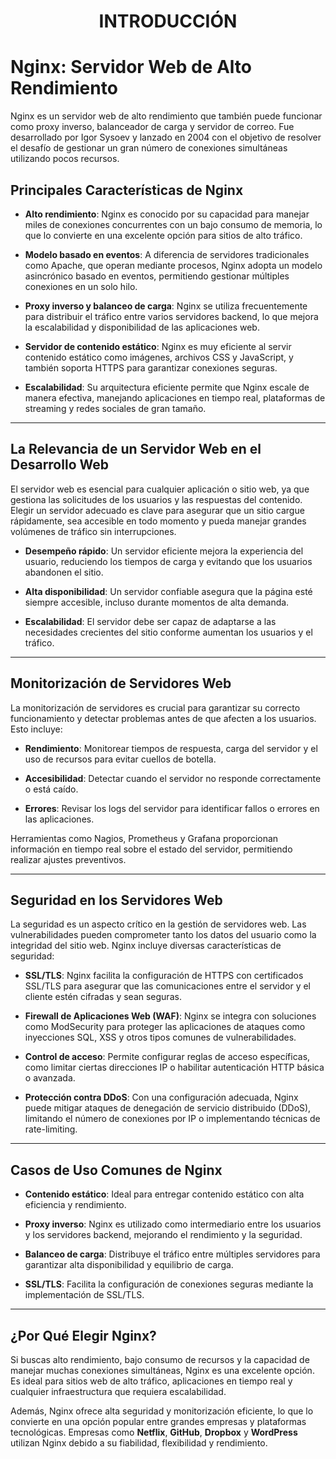 # <h1 align="center"> INTRODUCCIÓN </h1> 
# Nginx: Servidor Web de Alto Rendimiento

Nginx es un servidor web de alto rendimiento que también puede funcionar como proxy inverso, balanceador de carga y servidor de correo. Fue desarrollado por Igor Sysoev y lanzado en 2004 con el objetivo de resolver el desafío de gestionar un gran número de conexiones simultáneas utilizando pocos recursos.

## Principales Características de Nginx

- **Alto rendimiento**: Nginx es conocido por su capacidad para manejar miles de conexiones concurrentes con un bajo consumo de memoria, lo que lo convierte en una excelente opción para sitios de alto tráfico.

- **Modelo basado en eventos**: A diferencia de servidores tradicionales como Apache, que operan mediante procesos, Nginx adopta un modelo asincrónico basado en eventos, permitiendo gestionar múltiples conexiones en un solo hilo.

- **Proxy inverso y balanceo de carga**: Nginx se utiliza frecuentemente para distribuir el tráfico entre varios servidores backend, lo que mejora la escalabilidad y disponibilidad de las aplicaciones web.

- **Servidor de contenido estático**: Nginx es muy eficiente al servir contenido estático como imágenes, archivos CSS y JavaScript, y también soporta HTTPS para garantizar conexiones seguras.

- **Escalabilidad**: Su arquitectura eficiente permite que Nginx escale de manera efectiva, manejando aplicaciones en tiempo real, plataformas de streaming y redes sociales de gran tamaño.

---

## La Relevancia de un Servidor Web en el Desarrollo Web

El servidor web es esencial para cualquier aplicación o sitio web, ya que gestiona las solicitudes de los usuarios y las respuestas del contenido. Elegir un servidor adecuado es clave para asegurar que un sitio cargue rápidamente, sea accesible en todo momento y pueda manejar grandes volúmenes de tráfico sin interrupciones.

- **Desempeño rápido**: Un servidor eficiente mejora la experiencia del usuario, reduciendo los tiempos de carga y evitando que los usuarios abandonen el sitio.

- **Alta disponibilidad**: Un servidor confiable asegura que la página esté siempre accesible, incluso durante momentos de alta demanda.

- **Escalabilidad**: El servidor debe ser capaz de adaptarse a las necesidades crecientes del sitio conforme aumentan los usuarios y el tráfico.

---

## Monitorización de Servidores Web

La monitorización de servidores es crucial para garantizar su correcto funcionamiento y detectar problemas antes de que afecten a los usuarios. Esto incluye:

- **Rendimiento**: Monitorear tiempos de respuesta, carga del servidor y el uso de recursos para evitar cuellos de botella.

- **Accesibilidad**: Detectar cuando el servidor no responde correctamente o está caído.

- **Errores**: Revisar los logs del servidor para identificar fallos o errores en las aplicaciones.

Herramientas como Nagios, Prometheus y Grafana proporcionan información en tiempo real sobre el estado del servidor, permitiendo realizar ajustes preventivos.

---

## Seguridad en los Servidores Web

La seguridad es un aspecto crítico en la gestión de servidores web. Las vulnerabilidades pueden comprometer tanto los datos del usuario como la integridad del sitio web. Nginx incluye diversas características de seguridad:

- **SSL/TLS**: Nginx facilita la configuración de HTTPS con certificados SSL/TLS para asegurar que las comunicaciones entre el servidor y el cliente estén cifradas y sean seguras.

- **Firewall de Aplicaciones Web (WAF)**: Nginx se integra con soluciones como ModSecurity para proteger las aplicaciones de ataques como inyecciones SQL, XSS y otros tipos comunes de vulnerabilidades.

- **Control de acceso**: Permite configurar reglas de acceso específicas, como limitar ciertas direcciones IP o habilitar autenticación HTTP básica o avanzada.

- **Protección contra DDoS**: Con una configuración adecuada, Nginx puede mitigar ataques de denegación de servicio distribuido (DDoS), limitando el número de conexiones por IP o implementando técnicas de rate-limiting.

---

## Casos de Uso Comunes de Nginx

- **Contenido estático**: Ideal para entregar contenido estático con alta eficiencia y rendimiento.

- **Proxy inverso**: Nginx es utilizado como intermediario entre los usuarios y los servidores backend, mejorando el rendimiento y la seguridad.

- **Balanceo de carga**: Distribuye el tráfico entre múltiples servidores para garantizar alta disponibilidad y equilibrio de carga.

- **SSL/TLS**: Facilita la configuración de conexiones seguras mediante la implementación de SSL/TLS.

---

## ¿Por Qué Elegir Nginx?

Si buscas alto rendimiento, bajo consumo de recursos y la capacidad de manejar muchas conexiones simultáneas, Nginx es una excelente opción. Es ideal para sitios web de alto tráfico, aplicaciones en tiempo real y cualquier infraestructura que requiera escalabilidad.

Además, Nginx ofrece alta seguridad y monitorización eficiente, lo que lo convierte en una opción popular entre grandes empresas y plataformas tecnológicas. Empresas como **Netflix**, **GitHub**, **Dropbox** y **WordPress** utilizan Nginx debido a su fiabilidad, flexibilidad y rendimiento.
